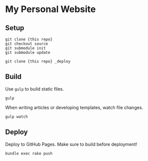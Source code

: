 # My Personal Website

## Setup

```
git clone {this repo}
git checkout source
git submodule init
git submodule update

git clone {this repo} _deploy
```

## Build

Use `gulp` to build static files.

```
gulp
```

When writing articles or developing templates, watch file changes.

```
gulp watch
```

## Deploy

Deploy to GitHub Pages. Make sure to build before deployment!

```
bundle exec rake push
```
